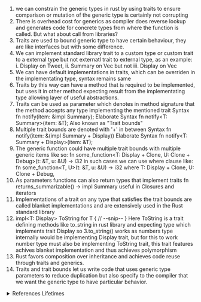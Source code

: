 1. we can constrain the generic types in rust by using traits to ensure comparison or mutation of the generic type is certainly not corrupting
2. There is overhead cost for generics as compiler does reverse lookup and generates code for concrete types from where the function is called. But what about call from libraries?
3. Traits are used to bound generic type to have certain behaviour, they are like interfaces but with some difference.
4. We can implement standard library trait to a custom type or custom trait to a external type but not externatl trait to external type, as an example: i. Display on Tweet, ii. Summary on Vec<T> but not iii. Display on Vec<T>
5. We can have default implementations in traits, which can be overriden in the implementating type, syntax remains same
6. Traits by this way can have a method that is required to be implemented, but uses it in other method expecting result from the implementating type allowing layer of useful abstractions.
7. Traits can be used as parameter which denotes in method signature that the method accepts any type implementing the mentioned trait
Syntax fn notify(item: &impl Summary);
Elaborate Syntax fn notify<T: Summary>(item: &T);
Also known as "Trait bounds"
8. Multiple trait bounds are denoted with '+' in between
Syntax fn notify(item: &(impl Summary + Display))
Elaborate Syntax fn notify<T: Summary + Display>(item: &T);
9. The generic function could have multiple trait bounds with multiple generic items like so:
fn some_function<T: Display + Clone, U: Clone + Debug>(t: &T, u: &U) -> i32 
in such cases we can use where clause like:
fn some_function<T, U>(t: &T, u: &U) -> i32
where
    T: Display + Clone,
    U: Clone + Debug,
10. As parameters functions can also return types that implement traits
fn returns_summarizable() -> impl Summary 
useful in Closures and iterators
11. Implementations of a trait on any type that satisfies the trait bounds are called blanket implementations and are extensively used in the Rust standard library
12. impl<T: Display> ToString for T {
    // --snip--
}
Here ToString is a trait defining methods like to_string in rust library and expecting type which implements trait Display so 3.to_string() works as numbers type internally would be implementing Display trait, but for this to work number type must also be implementing ToString trait, this trait features achives blanket implementation and thus achieves polymorphism
13. Rust favors composition over inheritance and achieves code reuse through traits and generics.
14. Traits and trait bounds let us write code that uses generic type parameters to reduce duplication but also specify to the compiler that we want the generic type to have particular behavior.
<details>
  <summary>References Lifetimes</summary>
    1. Every reference in Rust has a lifetime, which being scope until its valid
    2. Like types they are usually inferred, but we must annotate when lifetimes could be related in different ways.
    3. Aim being to avoid dangling references.
    4. if we assign reference of an inner scope to outer scope variable and use it, the borrow checker will give compile time error as lifetime of the inner scope variable is less then the outer scope variable who borrowed the reference.
    5. fn longest(x: &str, y: &str) -> &str {
        if x.len() > y.len() {
            x
        } else {
            y
        }
    }
    This does not work as Rust cannot tell which reference we are returning as its necessary for rust to know the lifetime of the variable.

</details>